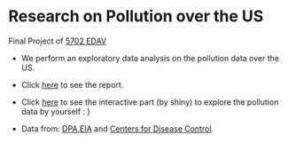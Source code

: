 # Research on Pollution over the US
Final Project of [5702 EDAV](https://edav.info/)

- We perform an exploratory data analysis on the pollution data over the US.

- Click [here](https://youki-cao.github.io/EDAV-Final-PJ/) to see the report.

- Click [here](https://youki-cao.shinyapps.io/shiny/) to see the interactive part (by shiny) to explore the pollution data by yourself :  )

- Data from: [DPA](https://java.epa.gov/castnet/reportPage.do),[EIA](https://www.eia.gov/state/seds/data.php?incfile=/state/seds/sep_sum/html/rank_use_source.html&sid=US) and [Centers for Disease Control](https://www.cdc.gov/asthma/most_recent_data_states.htm).
